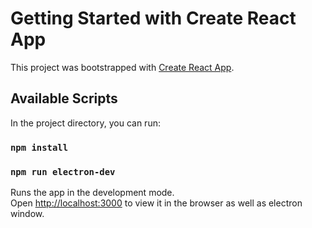 # Getting Started with Create React App

This project was bootstrapped with [Create React App](https://github.com/facebook/create-react-app).

## Available Scripts

In the project directory, you can run:

### `npm install`

### `npm run electron-dev`

Runs the app in the development mode.\
Open [http://localhost:3000](http://localhost:3000) to view it in the browser as well as electron window.

